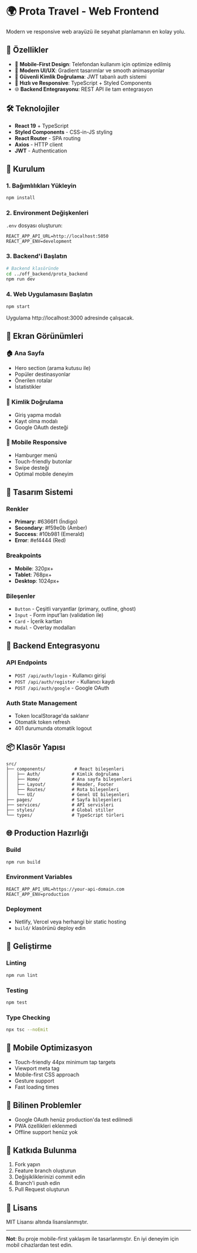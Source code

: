 # 🌍 Prota Travel - Web Frontend

Modern ve responsive web arayüzü ile seyahat planlamanın en kolay yolu.

## 🎯 Özellikler

- 📱 **Mobile-First Design**: Telefondan kullanım için optimize edilmiş
- 🎨 **Modern UI/UX**: Gradient tasarımlar ve smooth animasyonlar
- 🔐 **Güvenli Kimlik Doğrulama**: JWT tabanlı auth sistemi
- 🚀 **Hızlı ve Responsive**: TypeScript + Styled Components
- 🌐 **Backend Entegrasyonu**: REST API ile tam entegrasyon

## 🛠️ Teknolojiler

- **React 19** + TypeScript
- **Styled Components** - CSS-in-JS styling
- **React Router** - SPA routing
- **Axios** - HTTP client
- **JWT** - Authentication

## 🚀 Kurulum

### 1. Bağımlılıkları Yükleyin
```bash
npm install
```

### 2. Environment Değişkenleri
`.env` dosyası oluşturun:
```env
REACT_APP_API_URL=http://localhost:5050
REACT_APP_ENV=development
```

### 3. Backend'i Başlatın
```bash
# Backend klasöründe
cd ../off_backend/prota_backend
npm run dev
```

### 4. Web Uygulamasını Başlatın
```bash
npm start
```

Uygulama http://localhost:3000 adresinde çalışacak.

## 📱 Ekran Görünümleri

### 🏠 Ana Sayfa
- Hero section (arama kutusu ile)
- Popüler destinasyonlar
- Önerilen rotalar
- İstatistikler

### 🔐 Kimlik Doğrulama
- Giriş yapma modalı
- Kayıt olma modalı
- Google OAuth desteği

### 📱 Mobile Responsive
- Hamburger menü
- Touch-friendly butonlar
- Swipe desteği
- Optimal mobile deneyim

## 🎨 Tasarım Sistemi

### Renkler
- **Primary**: #6366f1 (İndigo)
- **Secondary**: #f59e0b (Amber)
- **Success**: #10b981 (Emerald)
- **Error**: #ef4444 (Red)

### Breakpoints
- **Mobile**: 320px+
- **Tablet**: 768px+
- **Desktop**: 1024px+

### Bileşenler
- `Button` - Çeşitli varyantlar (primary, outline, ghost)
- `Input` - Form input'ları (validation ile)
- `Card` - İçerik kartları
- `Modal` - Overlay modalları

## 🔗 Backend Entegrasyonu

### API Endpoints
- `POST /api/auth/login` - Kullanıcı girişi
- `POST /api/auth/register` - Kullanıcı kaydı
- `POST /api/auth/google` - Google OAuth

### Auth State Management
- Token localStorage'da saklanır
- Otomatik token refresh
- 401 durumunda otomatik logout

## 📦 Klasör Yapısı

```
src/
├── components/           # React bileşenleri
│   ├── Auth/            # Kimlik doğrulama
│   ├── Home/            # Ana sayfa bileşenleri
│   ├── Layout/          # Header, Footer
│   ├── Routes/          # Rota bileşenleri
│   └── UI/              # Genel UI bileşenleri
├── pages/               # Sayfa bileşenleri
├── services/            # API servisleri
├── styles/              # Global stiller
└── types/               # TypeScript türleri
```

## 🌐 Production Hazırlığı

### Build
```bash
npm run build
```

### Environment Variables
```env
REACT_APP_API_URL=https://your-api-domain.com
REACT_APP_ENV=production
```

### Deployment
- Netlify, Vercel veya herhangi bir static hosting
- `build/` klasörünü deploy edin

## 🔧 Geliştirme

### Linting
```bash
npm run lint
```

### Testing
```bash
npm test
```

### Type Checking
```bash
npx tsc --noEmit
```

## 📱 Mobile Optimizasyon

- Touch-friendly 44px minimum tap targets
- Viewport meta tag
- Mobile-first CSS approach
- Gesture support
- Fast loading times

## 🐛 Bilinen Problemler

- Google OAuth henüz production'da test edilmedi
- PWA özellikleri eklenmedi
- Offline support henüz yok

## 🤝 Katkıda Bulunma

1. Fork yapın
2. Feature branch oluşturun
3. Değişikliklerinizi commit edin
4. Branch'i push edin
5. Pull Request oluşturun

## 📄 Lisans

MIT Lisansı altında lisanslanmıştır.

---

**Not**: Bu proje mobile-first yaklaşım ile tasarlanmıştır. En iyi deneyim için mobil cihazlardan test edin.
